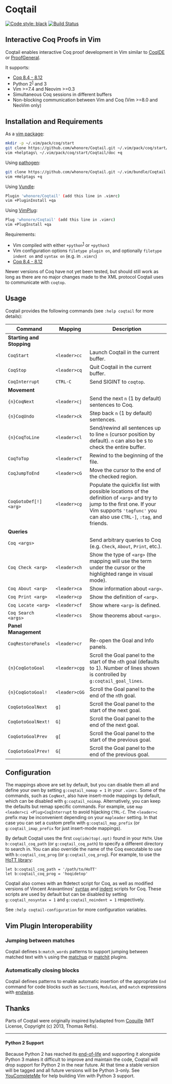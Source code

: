 # Coqtail

[![Code style: black](https://img.shields.io/badge/code%20style-black-000000.svg)](https://github.com/ambv/black)
[![Build Status](https://travis-ci.com/whonore/Coqtail.svg?branch=master)](https://travis-ci.com/whonore/Coqtail)

## Interactive Coq Proofs in Vim

Coqtail enables interactive Coq proof development in Vim similar to [CoqIDE] or
[ProofGeneral].

It supports:
- [Coq 8.4 - 8.12]
- Python 2<sup>[1](#python2)</sup> and 3
- Vim >=7.4 and Neovim >=0.3
- Simultaneous Coq sessions in different buffers
- Non-blocking communication between Vim and Coq (Vim >=8.0 and NeoVim only)

## Installation and Requirements

As a [vim package]:
```sh
mkdir -p ~/.vim/pack/coq/start
git clone https://github.com/whonore/Coqtail.git ~/.vim/pack/coq/start/Coqtail
vim +helptags\ ~/.vim/pack/coq/start/Coqtail/doc +q
```

Using [pathogen]:
```sh
git clone https://github.com/whonore/Coqtail.git ~/.vim/bundle/Coqtail
vim +Helptags +q
```

Using [Vundle]:
```sh
Plugin 'whonore/Coqtail' (add this line in .vimrc)
vim +PluginInstall +qa
```

Using [VimPlug]:
```sh
Plug 'whonore/Coqtail' (add this line in .vimrc)
vim +PlugInstall +qa
```

Requirements:
- Vim compiled with either `+python`<sup>[1](#python2)</sup> or `+python3`
- Vim configuration options `filetype plugin on`, and optionally
  `filetype indent on` and `syntax on` (e.g. in `.vimrc`)
- [Coq 8.4 - 8.12]

Newer versions of Coq have not yet been tested, but should still work as long
as there are no major changes made to the XML protocol Coqtail uses to
communicate with `coqtop`.

## Usage

Coqtail provides the following commands (see `:help coqtail` for more details):

| Command | Mapping | Description |
|---|---|---|
| **Starting and Stopping** | |
| `CoqStart` | `<leader>cc` | Launch Coqtail in the current buffer. |
| `CoqStop` | `<leader>cq` | Quit Coqtail in the current buffer. |
| `CoqInterrupt` | `CTRL-C` | Send SIGINT to `coqtop`. |
| **Movement** | |
| `{n}CoqNext` | `<leader>cj` | Send the next `n` (1 by default) sentences to Coq. |
| `{n}CoqUndo` | `<leader>ck` | Step back `n` (1 by default) sentences. |
| `{n}CoqToLine` | `<leader>cl` | Send/rewind all sentences up to line `n` (cursor position by default). `n` can also be `$` to check the entire buffer. |
| `CoqToTop` | `<leader>cT` | Rewind to the beginning of the file. |
| `CoqJumpToEnd` | `<leader>cG` | Move the cursor to the end of the checked region. |
| `CoqGotoDef[!] <arg>` | `<leader>cg` | Populate the quickfix list with possible locations of the definition of `<arg>` and try to jump to the first one. If your Vim supports `'tagfunc'` you can also use `CTRL-]`, `:tag`, and friends. |
| **Queries** | |
| `Coq <args>` | | Send arbitrary queries to Coq (e.g. `Check`, `About`, `Print`, etc.). |
| `Coq Check <arg>` | `<leader>ch` | Show the type of `<arg>` (the mapping will use the term under the cursor or the highlighted range in visual mode). |
| `Coq About <arg>` | `<leader>ca` | Show information about `<arg>`. |
| `Coq Print <arg>` | `<leader>cp` | Show the definition of `<arg>`. |
| `Coq Locate <arg>` | `<leader>cf` | Show where `<arg>` is defined. |
| `Coq Search <args>` | `<leader>cs` | Show theorems about `<args>`. |
| **Panel Management** | |
| `CoqRestorePanels` | `<leader>cr` | Re-open the Goal and Info panels. |
| `{n}CoqGotoGoal` | `<leader>cgg` | Scroll the Goal panel to the start of the `n`th goal (defaults to 1). Number of lines shown is controlled by `g:coqtail_goal_lines`. |
| `{n}CoqGotoGoal!` | `<leader>cGG` | Scroll the Goal panel to the end of the `n`th goal. |
| `CoqGotoGoalNext` | `g]` | Scroll the Goal panel to the start of the next goal. |
| `CoqGotoGoalNext!` | `G]` | Scroll the Goal panel to the end of the next goal. |
| `CoqGotoGoalPrev` | `g[` | Scroll the Goal panel to the start of the previous goal. |
| `CoqGotoGoalPrev!` | `G[` | Scroll the Goal panel to the end of the previous goal. |

## Configuration

The mappings above are set by default, but you can disable them all and define
your own by setting `g:coqtail_nomap = 1` in your `.vimrc`.
Some of the commands, such as `CoqNext`, also have insert-mode mappings by
default, which can be disabled with `g:coqtail_noimap`.
Alternatively, you can keep the defaults but remap specific commands.
For example, use `map <leader>ci <Plug>CoqInterrupt` to avoid hijacking `CTRL-C`.
The `<leader>c` prefix may be inconvenient depending on your `mapleader` setting.
In that case you can set a custom prefix with `g:coqtail_map_prefix` (or
`g:coqtail_imap_prefix` for just insert-mode mappings).

By default Coqtail uses the first `coq(ide)top(.opt)` found in your `PATH`.
Use `b:coqtail_coq_path` (or `g:coqtail_coq_path`) to specify a different
directory to search in.
You can also override the name of the Coq executable to use with
`b:coqtail_coq_prog` (or `g:coqtail_coq_prog`).
For example, to use the [HoTT library](https://github.com/HoTT/HoTT):

```vim
let b:coqtail_coq_path = '/path/to/HoTT'
let b:coqtail_coq_prog = 'hoqidetop'
```

Coqtail also comes with an ftdetect script for Coq, as well as modified
versions of Vincent Aravantinos' [syntax] and [indent] scripts for Coq.
These scripts are used by default but can be disabled by setting
`g:coqtail_nosyntax = 1` and `g:coqtail_noindent = 1` respectively.

See `:help coqtail-configuration` for more configuration variables.

## Vim Plugin Interoperability

### Jumping between matches

Coqtail defines `b:match_words` patterns to support jumping between matched
text with `%` using the [matchup] or [matchit] plugins.

### Automatically closing blocks

Coqtail defines patterns to enable automatic insertion of the appropriate `End`
command for code blocks such as `Section`s, `Module`s, and `match` expressions
with [endwise].

## Thanks

Parts of Coqtail were originally inspired by/adapted from [Coquille] (MIT
License, Copyright (c) 2013, Thomas Refis).

---

#### <a name="python2">Python 2 Support</a>
Because Python 2 has reached its [end-of-life](https://pythonclock.org/) and
supporting it alongside Python 3 makes it difficult to improve and maintain the
code, Coqtail will drop support for Python 2 in the near future.
At that time a stable version will be tagged and all future versions will be
Python 3-only.
See [YouCompleteMe] for help building Vim with Python 3 support.

[Coq 8.4 - 8.12]: https://coq.inria.fr/download
[CoqIDE]: https://coq.inria.fr/refman/practical-tools/coqide.html
[ProofGeneral]: https://proofgeneral.github.io/
[vim package]: https://vimhelp.org/repeat.txt.html#packages
[pathogen]: https://github.com/tpope/vim-pathogen
[Vundle]: https://github.com/VundleVim/Vundle.vim
[VimPlug]: https://github.com/junegunn/vim-plug
[syntax]: http://www.vim.org/scripts/script.php?script_id=2063
[indent]: http://www.vim.org/scripts/script.php?script_id=2079
[matchup]: https://github.com/andymass/vim-matchup
[matchit]: http://ftp.vim.org/pub/vim/runtime/macros/matchit.txt
[endwise]: https://github.com/tpope/vim-endwise
[Coquille]: https://github.com/the-lambda-church/coquille
[YouCompleteMe]: https://github.com/ycm-core/YouCompleteMe/wiki/Building-Vim-from-source
